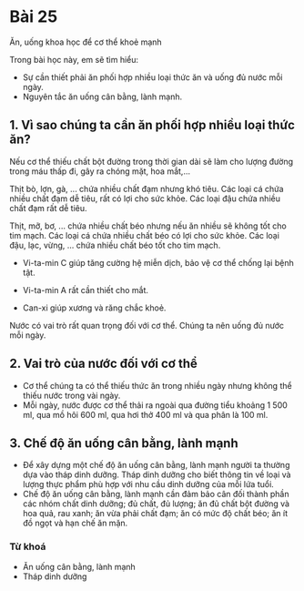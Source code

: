# Bài 25
Ăn, uống khoa học để cơ thể khoẻ mạnh

Trong bài học này, em sẽ tìm hiểu:
- Sự cần thiết phải ăn phối hợp nhiều loại thức ăn và uống đủ nước mỗi ngày.
- Nguyên tắc ăn uống cân bằng, lành mạnh.

## 1. Vì sao chúng ta cần ăn phối hợp nhiều loại thức ăn?
Nếu cơ thể thiếu chất bột đường trong thời gian dài sẽ làm cho lượng đường trong máu thấp đi, gây ra chóng mặt, hoa mắt,...

Thịt bò, lợn, gà, ... chứa nhiều chất đạm nhưng khó tiêu. Các loại cá chứa nhiều chất đạm dễ tiêu, rất có lợi cho sức khỏe. Các loại đậu chứa nhiều chất đạm rất dễ tiêu.

Thịt, mỡ, bơ, ... chứa nhiều chất béo nhưng nếu ăn nhiều sẽ không tốt cho tim mạch. Các loại cá chứa nhiều chất béo có lợi cho sức khỏe. Các loại đậu, lạc, vừng, ... chứa nhiều chất béo tốt cho tim mạch.

- Vi-ta-min C giúp tăng cường hệ miễn dịch, bảo vệ cơ thể chống lại bệnh tật.

- Vi-ta-min A rất cần thiết cho mắt.
- Can-xi giúp xương và răng chắc khoẻ.

Nước có vai trò rất quan trọng đối với cơ thể. Chúng ta nên uống đủ nước mỗi ngày.

## 2. Vai trò của nước đối với cơ thể
- Cơ thể chúng ta có thể thiếu thức ăn trong nhiều ngày nhưng không thể thiếu nước trong vài ngày.
- Mỗi ngày, nước được cơ thể thải ra ngoài qua đường tiểu khoảng 1 500 ml, qua mồ hôi 600 ml, qua hơi thở 400 ml và qua phân là 100 ml.

## 3. Chế độ ăn uống cân bằng, lành mạnh
- Để xây dựng một chế độ ăn uống cân bằng, lành mạnh người ta thường dựa vào tháp dinh dưỡng. Tháp dinh dưỡng cho biết thông tin về loại và lượng thực phẩm phù hợp với nhu cầu dinh dưỡng của mỗi lứa tuổi.
- Chế độ ăn uống cân bằng, lành mạnh cần đảm bảo cân đối thành phần các nhóm chất dinh dưỡng; đủ chất, đủ lượng; ăn đủ chất bột đường và hoa quả, rau xanh; ăn vừa phải chất đạm; ăn có mức độ chất béo; ăn ít đồ ngọt và hạn chế ăn mặn.

### Từ khoá
- Ăn uống cân bằng, lành mạnh
- Tháp dinh dưỡng

